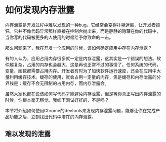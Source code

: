 # 如何发现内存泄露

内存泄露是开发过程中难以发现的一种bug。它经常会变得扑朔迷离，让开发者抓狂。它并不像代码异常那样直接在控制台抛出来，而是静静的隐藏在你的代码中，当你写的代码被更多的人使用的时候给予你致命的一击。

那么问题来了，我在开发一个应用的时候，该如何确定应用中存在内存泄露？

有的人认为，应用占用内存很多就一定是内存泄露，这其实是一个错误的想法。软件越复杂，占用的内存也会越大，这是再也正常不过的事情了。任何系统的代码，变量，函数都需要占用内存。开发者有时为了加快软件运行速度，还会在应用中大量利用缓存技术。缓存的使用，就会占用一定量的内存，但是缓存和内存泄露的分界线是：缓存不会无限制的占用内存，而内存泄露会。

虽然大家也都在说该如何写代码才能避免内存泄露，但是等你真正写出内存泄露的时候，你根本毫无察觉。我线下测试好好的，不是吗？

本节将介绍如何使用Chrome的devtools来发现内存泄露问题，能够让你在完成产品功能之后，立刻找出代码中潜在的内存泄露。

## 难以发现的泄露

